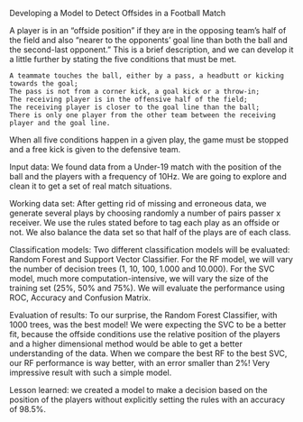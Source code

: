 Developing a Model to Detect Offsides in a Football Match

A player is in an “offside position” if they are in the opposing team’s half of the field and also “nearer to the opponents’ goal line than both the ball and the second-last opponent.” This is a brief description, and we can develop it a little further by stating the five conditions that must be met.

    A teammate touches the ball, either by a pass, a headbutt or kicking towards the goal;
    The pass is not from a corner kick, a goal kick or a throw-in;
    The receiving player is in the offensive half of the field;
    The receiving player is closer to the goal line than the ball;
    There is only one player from the other team between the receiving player and the goal line.

When all five conditions happen in a given play, the game must be stopped and a free kick is given to the defensive team.

Input data: We found data from a Under-19 match with the position of the ball and the players with a frequency of 10Hz. We are going to explore and clean it to get a set of real match situations. 

Working data set: After getting rid of missing and erroneous data, we generate several plays by choosing randomly a number of pairs passer x receiver. We use the rules stated before to tag each play as an offside or not. We also balance the data set so that half of the plays are of each class.

Classification models: Two different classification models will be evaluated: Random Forest and Support Vector Classifier. For the RF model, we will vary the number of decision trees (1, 10, 100, 1.000 and 10.000). For the SVC model, much more computation-intensive, we will vary the size of the training set (25%, 50% and 75%). We will evaluate the performance using ROC, Accuracy and Confusion Matrix.  

Evaluation of results: To our surprise, the Random Forest Classifier, with 1000 trees, was the best model! We were expecting the SVC to be a better fit, because the offside conditions use the relative position of the players and a higher dimensional method would be able to get a better understanding of the data. When we compare the best RF to the best SVC, our RF performance is way better, with an error smaller than 2%! Very impressive result with such a simple model.

Lesson learned: we created a model to make a decision based on the position of the players without explicitly setting the rules with an accuracy of 98.5%.
